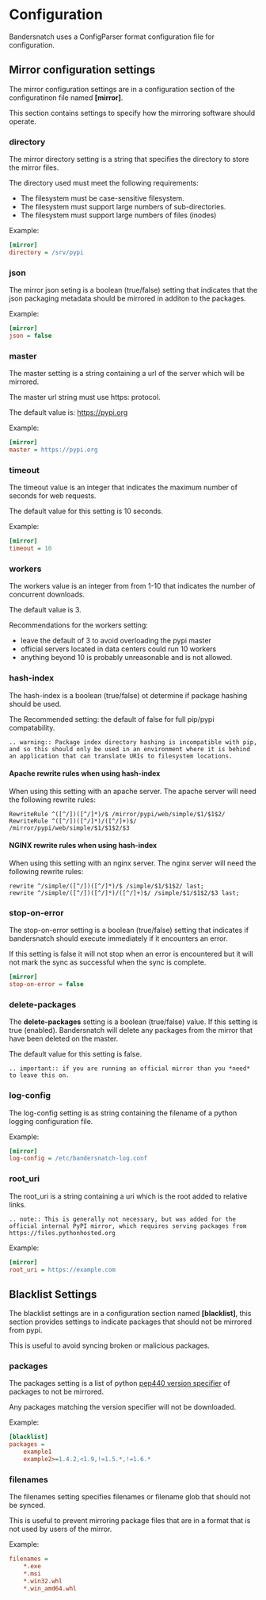 # Configuration

Bandersnatch uses a ConfigParser format configuration file for configuration.

## Mirror configuration settings

The mirror configuration settings are in a configuration section of the configuratinon file
named **\[mirror\]**.

This section contains settings to specify how the mirroring software should operate.

### directory

The mirror directory setting is a string that specifies the directory to
store the mirror files.

The directory used must meet the following requirements:
- The filesystem must be case-sensitive filesystem.
- The filesystem must support large numbers of sub-directories.
- The filesystem must support large numbers of files (inodes)

Example:
``` ini
[mirror]
directory = /srv/pypi
```

### json

The mirror json seting is a boolean (true/false) setting that indicates that
the json packaging metadata should be mirrored in additon to the packages.

Example:
``` ini
[mirror]
json = false
```

### master

The master setting is a string containing a url of the server which will be mirrored.

The master url string must use https: protocol.

The default value is: https://pypi.org

Example:
``` ini
[mirror]
master = https://pypi.org
```

### timeout

The timeout value is an integer that indicates the maximum number of seconds for web requests.

The default value for this setting is 10 seconds.

Example:
``` ini
[mirror]
timeout = 10
```

### workers

The workers value is an integer from from 1-10 that indicates the number of concurrent downloads.

The default value is 3.

Recommendations for the workers setting:
- leave the default of 3 to avoid overloading the pypi master
- official servers located in data centers could run 10 workers
- anything beyond 10 is probably unreasonable and is not allowed.

### hash-index

The hash-index is a boolean (true/false) ot determine if package hashing should be used.

The Recommended setting: the default of false for full pip/pypi compatability.

```eval_rst
.. warning:: Package index directory hashing is incompatible with pip, and so this should only be used in an environment where it is behind an application that can translate URIs to filesystem locations.
```

#### Apache rewrite rules when using hash-index

When using this setting with an apache server.  The apache server will need the following rewrite rules:

```
RewriteRule ^([^/])([^/]*)/$ /mirror/pypi/web/simple/$1/$1$2/
RewriteRule ^([^/])([^/]*)/([^/]+)$/ /mirror/pypi/web/simple/$1/$1$2/$3
```

#### NGINX rewrite rules when using hash-index

When using this setting with an nginx server.  The nginx server will need the following rewrite rules:

```
rewrite ^/simple/([^/])([^/]*)/$ /simple/$1/$1$2/ last;
rewrite ^/simple/([^/])([^/]*)/([^/]+)$/ /simple/$1/$1$2/$3 last;
```

### stop-on-error

The stop-on-error setting is a boolean (true/false) setting that indicates if bandersnatch
should execute immediately if it encounters an error.

If this setting is false it will not stop when an error is encountered but it will not
mark the sync as successful when the sync is complete.

``` ini
[mirror]
stop-on-error = false
```

### delete-packages

The **delete-packages** setting is a boolean (true/false) value.  If this
setting is true (enabled).  Bandersnatch will delete any packages from the
mirror that have been deleted on the master.

The default value for this setting is false.

```eval_rst
.. important:: if you are running an official mirror than you *need* to leave this on.
```

### log-config

The log-config setting is as string containing the filename of a python logging configuration
file.

Example:
```ini
[mirror]
log-config = /etc/bandersnatch-log.conf
```

### root_uri

The root_uri is a string containing a uri which is the root added to relative links.

``` eval_rst
.. note:: This is generally not necessary, but was added for the official internal PyPI mirror, which requires serving packages from https://files.pythonhosted.org
```

Example:
```ini
[mirror]
root_uri = https://example.com
```

## Blacklist Settings

The blacklist settings are in a configuration section named **\[blacklist\]**,
this section provides settings to indicate packages that should not be
mirrored from pypi.

This is useful to avoid syncing broken or malicious packages.

### packages

The packages setting is a list of python [pep440 version specifier](https://www.python.org/dev/peps/pep-0440/#id51) of packages to not be mirrored.

Any packages matching the version specifier will not be downloaded.

Example:
``` ini
[blacklist]
packages =
    example1
    example2>=1.4.2,<1.9,!=1.5.*,!=1.6.*
```

### filenames

The filenames setting specifies filenames or filename glob that should not be synced.

This is useful to prevent mirroring package files that are in a format that is not used by
users of the mirror.

Example:
```ini
filenames =
    *.exe
    *.msi
    *.win32.whl
    *.win_amd64.whl
````